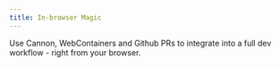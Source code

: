 ```yaml
---
title: In-browser Magic
---
```


Use Cannon, WebContainers and Github PRs to integrate into a full dev workflow - right from your browser.

